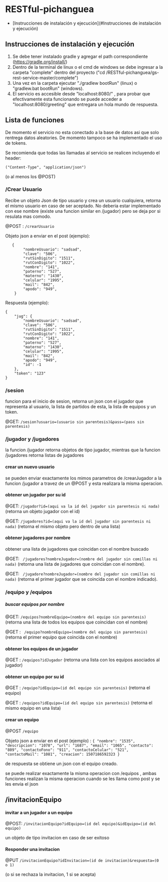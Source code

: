 # RESTful-pichanguea

<!-- toc -->

- [Instrucciones de instalación y ejecución](#Instrucciones de instalación y ejecución)

<!-- tocstop -->


## Instrucciones de instalación y ejecución

1. Se debe tener instalado gradle y agregar el path correspondiente  (https://gradle.org/install/)
2. Dentro de la terminal de linux o el cmd de windows se debe ingresar a la carpeta "complete" dentro del proyecto ("cd /RESTful-pichanguea/gs-rest-service-master/complete")
3. Una vez en la carpeta ejecutar "./gradlew bootRun" (linux) o "gradlew.bat bootRun" (windows).
4. El servicio es accesible desde "localhost:8080/" , para probar que efectivamente esta funcionando se puede acceder a "localhost:8080/greeting" que entregara un hola mundo de respuesta.

## Lista de funciones

De momento el servicio no esta conectado a la base de datos asi que solo rentrega datos aleatories. De momento tampoco se ha implementado el uso de tokens.

Se recomienda que todas las llamadas al servicio se realicen incluyendo el header:

```("Content-Type", "application/json")``` 

(o al menos los @POST)




### /Crear Usuario

Recibe un objeto Json de tipo usuario y crea un usuario cualquiera, retorna el mismo usuario en caso de ser aceptado. No deberia estar implementado con ese nombre (existe una funcion similar en /jugador) pero se deja por si resulata mas comodo.

@POST : ```/crearUsuario```


Objeto json a enviar en el post (ejemplo):
```
   {
        "nombreUsuario": "sadsad",
        "clave": "506",
        "rutSinDigito": "1511",
        "rutConDigito": "1022",
        "nombre": "141",
        "paterno": "527",
        "materno": "1430",
        "celular": "1995",
        "mail": "842",
        "apodo": "949",
    }
```

Respuesta (ejemplo):
```
{
    "jug": {
        "nombreUsuario": "sadsad",
        "clave": "506",
        "rutSinDigito": "1511",
        "rutConDigito": "1022",
        "nombre": "141",
        "paterno": "527",
        "materno": "1430",
        "celular": "1995",
        "mail": "842",
        "apodo": "949",
        "id": -1
    },
    "token": "123"
}
```

### /sesion

funcion para el inicio de sesion, retorna un json con el jugador que representa al usuario, la lista de partidos de esta, la lista de equipos y un token.

@GET: ``` /sesion?usuario=(usuario sin parentesis)&pass=(pass sin parentesis) ```


### /jugador y /jugadores
la funcion /jugador retorna objetos de tipo jugador, mientras que la funcion /jugadores retorna listas de jugadores

#### crear un nuevo usuario 
se pueden enviar exactamente los mimos parametros de /crearJugador a la funcion /jugador a travez de un @POST y esta realizara la misma operacion.


#### obtener un jugador por su id

@GET: ``` /jugador?id=(aqui va la id del jugador sin parentesis ni nada) ```
(retorna un objeto jugador con el id)

@GET: ``` /jugadores?id=(aqui va la id del jugador sin parentesis ni nada) ```
(retorna el mismo objeto pero dentro de una lista)

#### obtener jugadores por nombre
obtener una lista de jugadores que coincidan con el nombre buscado 

@GET: ``` /jugadores?nombreJugador=(nombre del jugador sin comillas ni nada)```
 (retorna una lista de jugadores que coincidan con el nombre).

@GET: ``` /jugadore?nombreJugador=(nombre del jugador sin comillas ni nada)``` 
(retorna el primer jugador que se coincida con el nombre indicado).

### /equipo y /equipos

##### buscar equipos por nombre

@GET: ```/equipos?nombreEquipo=(nombre del equipo sin parentesis)```
(retorna una lista de todos los equipos que coincidan con el nombre)

@GET : ``` /equipo?nombreEquipo=(nombre del equipo sin parentesis)```
(retorna el primer equipo que coincida con el nombre)

#### obtener los equipos de un jugador

@GET : ```/equipos?idJugador```
(retorna una lista con los equipos asociados al jugador)

#### obtener un equipo por su id

@GET : ```/equipo?idEquipo=(id del equipo sin parentesis)```
(retorna el equipo)


@GET : ```/equipos?idEquipo=(id del equipo sin parentesis)```
(retorna el mismo equipo en una lista)

#### crear un equipo

@POST ```/equipo```


Objeto json a enviar en el post (ejemplo) : ```{
    "nombre": "1535",
    "descripcion": "1078",
    "url": "1687",
    "email": "1065",
    "contacto": "809",
    "contactoFono": "911",
    "contactoCelular": "521",
    "contactoMail": "1081",
    "creacion": 1507186592323
} ```

de respuesta se obtiene un json con el equipo creado.

se puede realizar exactamente la misma operacion con /equipos , ambas funciones realizan la misma operacion cuando se les llama como post y se les envia el json


## /invitacionEquipo 

#### invitar a un jugador a un equipo

@POST: ```/invitacionEquipo?idEquipo=(id del equipo)&idEquipo=(id del equipo)```

un objeto de tipo invitacion en caso de ser exitoso

#### Responder una invitacion

@PUT ```/invitacionEquipo?idInvitacion=(id de invitacion)&respuesta=(0 o 1)```

(o si se rechaza la invitacion, 1 si se acepta)


